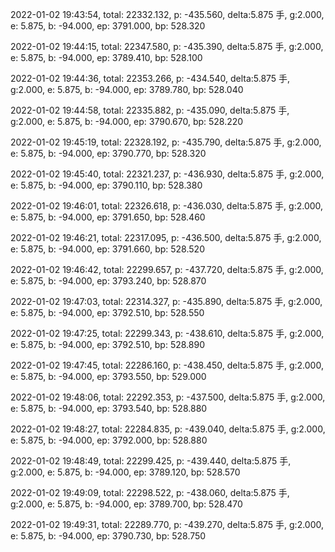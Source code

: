 2022-01-02 19:43:54, total: 22332.132, p: -435.560, delta:5.875 手, g:2.000, e: 5.875, b: -94.000, ep: 3791.000, bp: 528.320

2022-01-02 19:44:15, total: 22347.580, p: -435.390, delta:5.875 手, g:2.000, e: 5.875, b: -94.000, ep: 3789.410, bp: 528.100

2022-01-02 19:44:36, total: 22353.266, p: -434.540, delta:5.875 手, g:2.000, e: 5.875, b: -94.000, ep: 3789.780, bp: 528.040

2022-01-02 19:44:58, total: 22335.882, p: -435.090, delta:5.875 手, g:2.000, e: 5.875, b: -94.000, ep: 3790.670, bp: 528.220

2022-01-02 19:45:19, total: 22328.192, p: -435.790, delta:5.875 手, g:2.000, e: 5.875, b: -94.000, ep: 3790.770, bp: 528.320

2022-01-02 19:45:40, total: 22321.237, p: -436.930, delta:5.875 手, g:2.000, e: 5.875, b: -94.000, ep: 3790.110, bp: 528.380

2022-01-02 19:46:01, total: 22326.618, p: -436.030, delta:5.875 手, g:2.000, e: 5.875, b: -94.000, ep: 3791.650, bp: 528.460

2022-01-02 19:46:21, total: 22317.095, p: -436.500, delta:5.875 手, g:2.000, e: 5.875, b: -94.000, ep: 3791.660, bp: 528.520

2022-01-02 19:46:42, total: 22299.657, p: -437.720, delta:5.875 手, g:2.000, e: 5.875, b: -94.000, ep: 3793.240, bp: 528.870

2022-01-02 19:47:03, total: 22314.327, p: -435.890, delta:5.875 手, g:2.000, e: 5.875, b: -94.000, ep: 3792.510, bp: 528.550

2022-01-02 19:47:25, total: 22299.343, p: -438.610, delta:5.875 手, g:2.000, e: 5.875, b: -94.000, ep: 3792.510, bp: 528.890

2022-01-02 19:47:45, total: 22286.160, p: -438.450, delta:5.875 手, g:2.000, e: 5.875, b: -94.000, ep: 3793.550, bp: 529.000

2022-01-02 19:48:06, total: 22292.353, p: -437.500, delta:5.875 手, g:2.000, e: 5.875, b: -94.000, ep: 3793.540, bp: 528.880

2022-01-02 19:48:27, total: 22284.835, p: -439.040, delta:5.875 手, g:2.000, e: 5.875, b: -94.000, ep: 3792.000, bp: 528.880

2022-01-02 19:48:49, total: 22299.425, p: -439.440, delta:5.875 手, g:2.000, e: 5.875, b: -94.000, ep: 3789.120, bp: 528.570

2022-01-02 19:49:09, total: 22298.522, p: -438.060, delta:5.875 手, g:2.000, e: 5.875, b: -94.000, ep: 3789.700, bp: 528.470

2022-01-02 19:49:31, total: 22289.770, p: -439.270, delta:5.875 手, g:2.000, e: 5.875, b: -94.000, ep: 3790.730, bp: 528.750